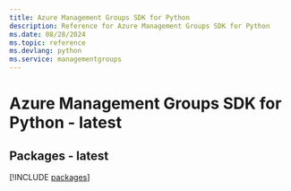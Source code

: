 ```yaml
---
title: Azure Management Groups SDK for Python
description: Reference for Azure Management Groups SDK for Python
ms.date: 08/28/2024
ms.topic: reference
ms.devlang: python
ms.service: managementgroups
---
```

# Azure Management Groups SDK for Python - latest
## Packages - latest
[!INCLUDE [packages](management-groups-index.md)]
